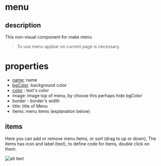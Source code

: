 # menu 

## description

This non-visual component for make menu

> To use menu appbar on current page is necessary.

# properties

-  [name](/properties/name.md): name
- [bgColor](/properties/color.md) :background color
- [color](/properties/color.md) : text's color
- image: image top of menu, by choose this perhaps hide bgColor
- border - border's width
- title: title of Menu
- items: menu items (explanation below)

## items

Here you can add or remove menu items, or sort (drag to up or down), 
The items has icon and label (text), to define code for items,
double click on them.

![alt text](/doc/assets/images/properties/items.png)


